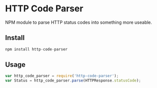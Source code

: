 # HTTP Code Parser
NPM module to parse HTTP status codes into something more useable.

## Install
```javascript
npm install http-code-parser
```

## Usage
```javascript
var http_code_parser = require('http-code-parser');
var Status = http_code_parser.parse(HTTPResponse.statusCode);
```
